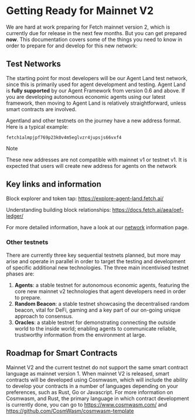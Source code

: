 # Getting Ready for Mainnet V2

We are hard at work preparing for Fetch mainnet version 2, which is currently due for release in the next few months. But you can get prepared __now__. This documentation covers some of the things you need to know in order to prepare for and develop for this new network:

## Test Networks

The starting point for most developers will be our Agent Land test network, since this is primarily used for agent development and testing. Agent Land is **fully supported** by our Agent Framework from version 0.6 and above. If you are developing autonomous economic agents using our latest framework, then moving to Agent Land is relatively straightforward, unless smart contracts are involved.

Agentland and other testnets on the journey have a new address format. Here is a typical example:

```text
fetch1almpjpf769p23k0v4m5eglvzr4jupsjs66vxf4
```

<div class="admonition note">
  <p class="admonition-title">Note</p>
  <p>These new addresses are not compatible with mainnet v1 or testnet v1. It is expected that users will create new address for agents on the network</p>
</div>

## Key links and information

Block explorer and token tap: https://explore-agent-land.fetch.ai/

Understanding building block relationships: https://docs.fetch.ai/aea/oef-ledger/

For more detailed information, have a look at our [network](./networks/) information page.

### Other testnets

There are currently three key sequential testnets planned, but more may arise and operate in parallel in order to target the testing and development of specific additional new technologies. The three main incentivised testnet phases are:

1. **Agents**: a stable testnet for autonomous economic agents, featuring the core new mainnet v2 technologies that agent developers need in order to prepare.
2. **Random Beacon**: a stable testnet showcasing the decentralised random beacon, vital for DeFi, gaming and a key part of our on-going unique approach to consensus.
3. **Oracles**: a stable testnet for demonstrating connecting the outside world to the inside world; enabling agents to communicate reliable, trustworthy information from the environment at large.

## Roadmap for Smart Contracts

Mainnet V2 and the current testnet do not support the same smart contract language as mainnet version 1. When mainnet V2 is released, smart contracts will be developed using Cosmwasm, which will include the ability to develop your contracts in a number of languages depending on your preferences, such as Rust, Go or Javascript. For more information on Cosmwasm, and Rust, the primary language in which contract development is currently done, you can go to https://www.cosmwasm.com/ and https://github.com/CosmWasm/cosmwasm-template

